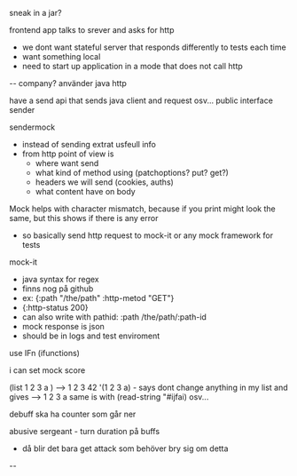 
sneak in a jar?

frontend app talks to srever and asks for http
- we dont want stateful server that responds differently to tests each time
- want something local
- need to start up application in a mode that does not call http

-- company?
använder java http

have a send api that sends java client and request osv... public interface sender

sendermock
- instead of sending extrat usfeull info
- from http point of view is
	- where want send
	- what kind of method using (patchoptions? put? get?)
	- headers we will send (cookies, auths)
	- what content have on body

Mock helps with character mismatch, because if you print might look the same, but this shows if there is any error
- so basically send http request to mock-it or any mock framework for tests

mock-it 
- java syntax for regex
- finns nog på github
- ex: {:path "/the/path"
:http-metod "GET"}
- {:http-status 200}
- can also write with pathid: :path /the/path/:path-id
- mock response is json
- should be in logs and test enviroment

use IFn (ifunctions)


i can set mock score

(list 1 2 3 a ) --> 1 2 3 42
'(1 2 3 a) - says dont change anything in my list and gives --> 1 2 3 a
same is with (read-string "#ijfai) osv...


debuff ska ha counter som går ner

abusive sergeant - turn duration på buffs
- då blir det bara get attack som behöver bry sig om detta


--